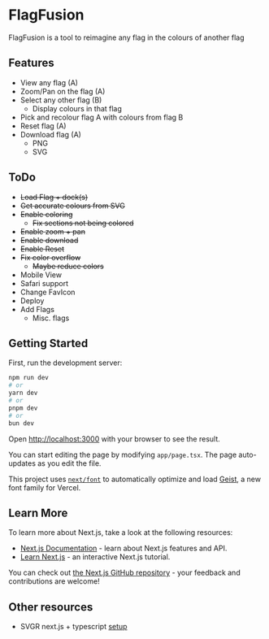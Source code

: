 # FlagFusion
FlagFusion is a tool to reimagine any flag in the colours of another flag


## Features

- View any flag (A)
- Zoom/Pan on the flag (A)
- Select any other flag (B)  
   - Display colours in that flag
- Pick and recolour flag A with colours from flag B
- Reset flag (A)
- Download flag (A)
  - PNG
  - SVG

## ToDo

- ~~Load Flag + dock(s)~~
- ~~Get accurate colours from SVG~~
- ~~Enable coloring~~
  - ~~Fix sections not being colored~~
- ~~Enable zoom + pan~~
- ~~Enable download~~
- ~~Enable Reset~~
- ~~Fix color overflow~~
  - ~~Maybe reduce colors~~
- Mobile View
- Safari support
- Change FavIcon
- Deploy
- Add Flags
  - Misc. flags

## Getting Started

First, run the development server:

```bash
npm run dev
# or
yarn dev
# or
pnpm dev
# or
bun dev
```

Open [http://localhost:3000](http://localhost:3000) with your browser to see the result.

You can start editing the page by modifying `app/page.tsx`. The page auto-updates as you edit the file.

This project uses [`next/font`](https://nextjs.org/docs/app/building-your-application/optimizing/fonts) to automatically optimize and load [Geist](https://vercel.com/font), a new font family for Vercel.

## Learn More

To learn more about Next.js, take a look at the following resources:

- [Next.js Documentation](https://nextjs.org/docs) - learn about Next.js features and API.
- [Learn Next.js](https://nextjs.org/learn) - an interactive Next.js tutorial.

You can check out [the Next.js GitHub repository](https://github.com/vercel/next.js) - your feedback and contributions are welcome!

## Other resources

- SVGR next.js + typescript [setup](https://react-svgr.com/docs/next/)
